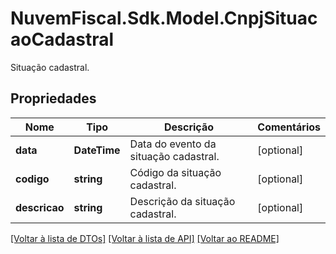 # NuvemFiscal.Sdk.Model.CnpjSituacaoCadastral
Situação cadastral.

## Propriedades

Nome | Tipo | Descrição | Comentários
------------ | ------------- | ------------- | -------------
**data** | **DateTime** | Data do evento da situação cadastral. | [optional] 
**codigo** | **string** | Código da situação cadastral. | [optional] 
**descricao** | **string** | Descrição da situação cadastral. | [optional] 

[[Voltar à lista de DTOs]](../README.md#documentation-for-models) [[Voltar à lista de API]](../README.md#documentation-for-api-endpoints) [[Voltar ao README]](../README.md)

